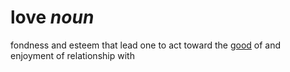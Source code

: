 # love *noun*
fondness and esteem that lead one to act toward the [good](https://github.com/scottstilson/good) of and enjoyment of relationship with
